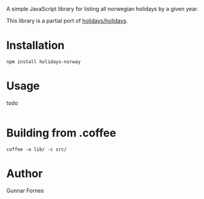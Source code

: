 A simple JavaScript library for listing all norwegian holidays by a given year.  

This library is a partial port of [holidays/holidays](https://github.com/holidays/holidays/blob/master/lib/holidays.rb).

# Installation

`npm install holidays-norway`

# Usage

todo

```javascript

```

# Building from .coffee

`coffee -o lib/ -c src/`

# Author

Gunnar Fornes
